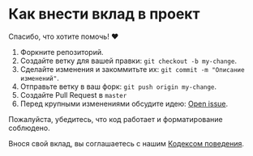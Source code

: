 # Как внести вклад в проект

Спасибо, что хотите помочь! ❤️

1. Форкните репозиторий.
2. Создайте ветку для вашей правки: `git checkout -b my-change`.
3. Сделайте изменения и закоммитьте их: `git commit -m "Описание изменений"`.
4. Отправьте ветку в ваш форк: `git push origin my-change`.
5. Создайте Pull Request в `master`
6. Перед крупными изменениями обсудите идею: [Open issue](https://github.com/semernyakov/polychat/issues).

Пожалуйста, убедитесь, что код работает и форматирование соблюдено.

Внося свой вклад, вы соглашаетесь с нашим [Кодексом поведения](docs/CODE_OF_CONDUCT.ru.md).
